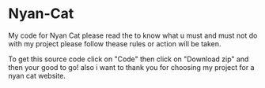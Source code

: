 # Nyan-Cat
My code for Nyan Cat please read the  to know what u must and must not do with my project
please follow thease rules or action will be taken.

To get this source code click on "Code" then click on "Download zip" and then your good to go!
also i want to thank you for choosing my project for a nyan cat website.
